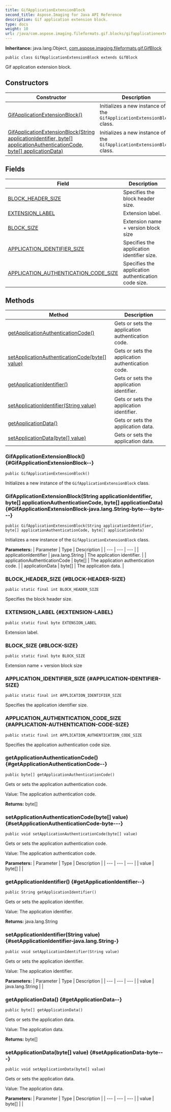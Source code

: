 ```yaml
---
title: GifApplicationExtensionBlock
second_title: Aspose.Imaging for Java API Reference
description: Gif application extension block.
type: docs
weight: 10
url: /java/com.aspose.imaging.fileformats.gif.blocks/gifapplicationextensionblock/
---
```

**Inheritance:**
java.lang.Object, [com.aspose.imaging.fileformats.gif.GifBlock](../../com.aspose.imaging.fileformats.gif/gifblock)
```
public class GifApplicationExtensionBlock extends GifBlock
```

Gif application extension block.
## Constructors

| Constructor | Description |
| --- | --- |
| [GifApplicationExtensionBlock()](#GifApplicationExtensionBlock--) | Initializes a new instance of the `GifApplicationExtensionBlock` class. |
| [GifApplicationExtensionBlock(String applicationIdentifier, byte[] applicationAuthenticationCode, byte[] applicationData)](#GifApplicationExtensionBlock-java.lang.String-byte---byte---) | Initializes a new instance of the `GifApplicationExtensionBlock` class. |
## Fields

| Field | Description |
| --- | --- |
| [BLOCK_HEADER_SIZE](#BLOCK-HEADER-SIZE) | Specifies the block header size. |
| [EXTENSION_LABEL](#EXTENSION-LABEL) | Extension label. |
| [BLOCK_SIZE](#BLOCK-SIZE) | Extension name + version block size |
| [APPLICATION_IDENTIFIER_SIZE](#APPLICATION-IDENTIFIER-SIZE) | Specifies the application identifier size. |
| [APPLICATION_AUTHENTICATION_CODE_SIZE](#APPLICATION-AUTHENTICATION-CODE-SIZE) | Specifies the application authentication code size. |
## Methods

| Method | Description |
| --- | --- |
| [getApplicationAuthenticationCode()](#getApplicationAuthenticationCode--) | Gets or sets the application authentication code. |
| [setApplicationAuthenticationCode(byte[] value)](#setApplicationAuthenticationCode-byte---) | Gets or sets the application authentication code. |
| [getApplicationIdentifier()](#getApplicationIdentifier--) | Gets or sets the application identifier. |
| [setApplicationIdentifier(String value)](#setApplicationIdentifier-java.lang.String-) | Gets or sets the application identifier. |
| [getApplicationData()](#getApplicationData--) | Gets or sets the application data. |
| [setApplicationData(byte[] value)](#setApplicationData-byte---) | Gets or sets the application data. |
### GifApplicationExtensionBlock() {#GifApplicationExtensionBlock--}
```
public GifApplicationExtensionBlock()
```


Initializes a new instance of the `GifApplicationExtensionBlock` class.

### GifApplicationExtensionBlock(String applicationIdentifier, byte[] applicationAuthenticationCode, byte[] applicationData) {#GifApplicationExtensionBlock-java.lang.String-byte---byte---}
```
public GifApplicationExtensionBlock(String applicationIdentifier, byte[] applicationAuthenticationCode, byte[] applicationData)
```


Initializes a new instance of the `GifApplicationExtensionBlock` class.

**Parameters:**
| Parameter | Type | Description |
| --- | --- | --- |
| applicationIdentifier | java.lang.String | The application identifier. |
| applicationAuthenticationCode | byte[] | The application authentication code. |
| applicationData | byte[] | The application data. |

### BLOCK_HEADER_SIZE {#BLOCK-HEADER-SIZE}
```
public static final int BLOCK_HEADER_SIZE
```


Specifies the block header size.

### EXTENSION_LABEL {#EXTENSION-LABEL}
```
public static final byte EXTENSION_LABEL
```


Extension label.

### BLOCK_SIZE {#BLOCK-SIZE}
```
public static final byte BLOCK_SIZE
```


Extension name + version block size

### APPLICATION_IDENTIFIER_SIZE {#APPLICATION-IDENTIFIER-SIZE}
```
public static final int APPLICATION_IDENTIFIER_SIZE
```


Specifies the application identifier size.

### APPLICATION_AUTHENTICATION_CODE_SIZE {#APPLICATION-AUTHENTICATION-CODE-SIZE}
```
public static final int APPLICATION_AUTHENTICATION_CODE_SIZE
```


Specifies the application authentication code size.

### getApplicationAuthenticationCode() {#getApplicationAuthenticationCode--}
```
public byte[] getApplicationAuthenticationCode()
```


Gets or sets the application authentication code.

Value: The application authentication code.

**Returns:**
byte[]
### setApplicationAuthenticationCode(byte[] value) {#setApplicationAuthenticationCode-byte---}
```
public void setApplicationAuthenticationCode(byte[] value)
```


Gets or sets the application authentication code.

Value: The application authentication code.

**Parameters:**
| Parameter | Type | Description |
| --- | --- | --- |
| value | byte[] |  |

### getApplicationIdentifier() {#getApplicationIdentifier--}
```
public String getApplicationIdentifier()
```


Gets or sets the application identifier.

Value: The application identifier.

**Returns:**
java.lang.String
### setApplicationIdentifier(String value) {#setApplicationIdentifier-java.lang.String-}
```
public void setApplicationIdentifier(String value)
```


Gets or sets the application identifier.

Value: The application identifier.

**Parameters:**
| Parameter | Type | Description |
| --- | --- | --- |
| value | java.lang.String |  |

### getApplicationData() {#getApplicationData--}
```
public byte[] getApplicationData()
```


Gets or sets the application data.

Value: The application data.

**Returns:**
byte[]
### setApplicationData(byte[] value) {#setApplicationData-byte---}
```
public void setApplicationData(byte[] value)
```


Gets or sets the application data.

Value: The application data.

**Parameters:**
| Parameter | Type | Description |
| --- | --- | --- |
| value | byte[] |  |

